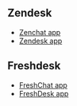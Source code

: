 <body>
    <p>
    <h2>Zendesk</h2>    
    <ul>
       <li><a href="https://socialspacedev.github.io/chat-tools/zenchat">Zenchat app</a></li> 
       <li><a href="https://socialspacedev.github.io/chat-tools/zendesk">Zendesk app</a></li>
    </ul>
    </p>
    <p>
    <h2>Freshdesk</h2>
    <ul>
       <li><a href="https://socialspacedev.github.io/chat-tools/freshchat">FreshChat app</a></li> 
       <li><a href="https://socialspacedev.github.io/chat-tools/freshdesk">FreshDesk app</a></li>
    </ul>
    </p>
</body>
